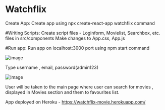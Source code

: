 # Watchflix


Create App: 
Create app using npx create-react-app watchflix command

#Writing Scripts: 
Create script files - Loginform, Movielist, Searchbox, etc. files in src/components
Make changes to App.css, App.js

#Run app: 
Run app on localhost:3000 port using npm start command

![image](https://user-images.githubusercontent.com/101920068/173243106-08462988-5ade-462a-9025-0593ac7c4e62.png)


Type username , email, password(admin123)


![image](https://user-images.githubusercontent.com/101920068/173243417-317a42da-a441-4538-9e56-0e2d9aa803bd.png)


User will be taken to the main page where user can search for movies , displayed in Movies section and them to favourites list.

App deployed on Heroku - https://watchflix-movie.herokuapp.com/





